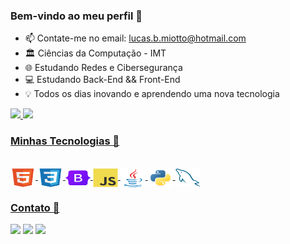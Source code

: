### Bem-vindo ao meu perfil 👋

- 📫 Contate-me no email: lucas.b.miotto@hotmail.com
- 🏛️ Ciências da Computação - IMT
- 🌐 Estudando Redes e Cibersegurança
- 💻 Estudando Back-End && Front-End
- 💡 Todos os dias inovando e aprendendo uma nova tecnologia

<div>
  <a href="https://github.com/lucasbmiotto">
  <img height="180em" src="https://github-readme-stats.vercel.app/api?username=lucasbmiotto&show_icons=true&theme=github_dark&include_all_commits=true&count_private=true"/>
  <img height="180em" src="https://github-readme-stats.vercel.app/api/top-langs/?username=lucasbmiotto&layout=compact&langs_count=7&theme=github_dark"/>
</div>

### Minhas Tecnologias 👾

<div style="display: inline_block"><br>
  <img align="center" alt="lbmHTML" height="30" width="40" src="https://raw.githubusercontent.com/devicons/devicon/master/icons/html5/html5-original.svg">
  <img align="center" alt="lbmCSS3" height="30" width="40" src="https://raw.githubusercontent.com/devicons/devicon/master/icons/css3/css3-original.svg">
  <img align="center" alt="lbmBOOTSTRAP" height="30" width="40" src="https://raw.githubusercontent.com/devicons/devicon/master/icons/bootstrap/bootstrap-original.svg">
  <img align="center" alt="lbmJAVASCRIPT" height="30" width="40" src="https://raw.githubusercontent.com/devicons/devicon/master/icons/javascript/javascript-original.svg">
  <img align="center" alt="lbmJAVA" height="30" width="40" src="https://raw.githubusercontent.com/devicons/devicon/master/icons/java/java-original.svg">
  <img align="center" alt="lbmPYTHON" height="30" width="40" src="https://raw.githubusercontent.com/devicons/devicon/master/icons/python/python-original.svg">
  <img align="center" alt="lbmMySQL" height="30" width="40" src="https://raw.githubusercontent.com/devicons/devicon/master/icons/mysql/mysql-original.svg">
</div>

### Contato 📱

<div>
    <a href="mailto:lucas.b.miotto@hotmail.com" target="_blank"><img src="https://img.shields.io/badge/Gmail-D14836?style=for-the-badge&logo=gmail&logoColor=white" target="_blank"></a>
    <a href="https://www.linkedin.com/in/lucas-barbaroto-miotto-608a91242/" target="_blank"><img src="https://img.shields.io/badge/LinkedIn-0077B5?style=for-the-badge&logo=linkedin&logoColor=white" target="_blank"></a>
    <a href="https://instagram.com/_lucaslbm" target="_blank"><img src="https://img.shields.io/badge/-Instagram-%23E4405F?style=for-the-badge&logo=instagram&logoColor=white" target="_blank"></a> 
 </div>
